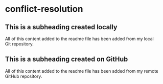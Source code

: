 # conflict-resolution

## This is a subheading created locally

All of this content added to the readme file has been added from my local Git repository.
## This is a subheading created on GitHub

All of this content added to the readme file has been added from my remote GitHub repository.
